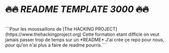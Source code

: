# ~~:fire::fire:~~ ___README TEMPLATE 3000___ ~~:fire::fire:~~
</br>
```Pour les moussaillons de [The HACKING PROJECT](https://www.thehackingproject.org)
Cette formation etant difficle on veut jamais passer trop de temps sur un *README*
J'ai crée çe repo pour nous, pour qu'on n'ai plus a faire de readme pourris.```
</br>

